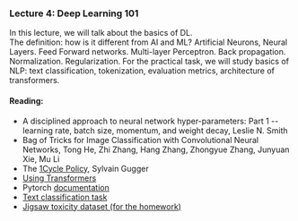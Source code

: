 ### Lecture 4: Deep Learning 101
In this lecture, we will talk about the basics of DL.  
The definition: how is it different from AI and ML? Artificial Neurons, Neural Layers. Feed Forward networks. Multi-layer Perceptron. Back propagation. Normalization. Regularization. For the practical task, we will study basics of NLP: text classification, tokenization, evaluation metrics, architecture of transformers. 

#### Reading:
-  A disciplined approach to neural network hyper-parameters: Part 1 -- learning rate, batch size, momentum, and weight decay, Leslie N. Smith  
-  Bag of Tricks for Image Classification with Convolutional Neural Networks, Tong He, Zhi Zhang, Hang Zhang, Zhongyue Zhang, Junyuan Xie, Mu Li  
-  The [1Cycle Policy](https://sgugger.github.io/the-1cycle-policy.html), Sylvain Gugger  
- [Using Transformers](https://huggingface.co/course/chapter2/1?fw=pt)
-  Pytorch [documentation](https://pytorch.org/docs/stable/index.html ) 
- [Text classification task](https://paperswithcode.com/task/text-classification)
-  [Jigsaw toxicity dataset (for the homework)](https://huggingface.co/datasets/jigsaw_toxicity_pred)
